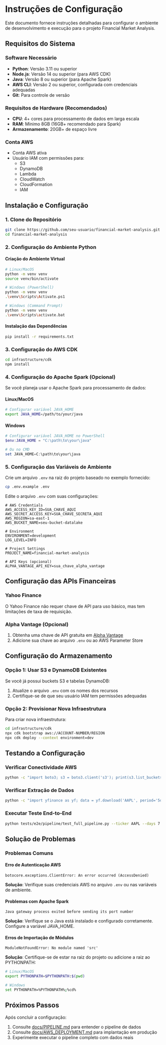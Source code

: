 # Instruções de Configuração

Este documento fornece instruções detalhadas para configurar o ambiente de desenvolvimento e execução para o projeto Financial Market Analysis.

## Requisitos do Sistema

### Software Necessário

- **Python**: Versão 3.11 ou superior
- **Node.js**: Versão 14 ou superior (para AWS CDK)
- **Java**: Versão 8 ou superior (para Apache Spark)
- **AWS CLI**: Versão 2 ou superior, configurada com credenciais adequadas
- **Git**: Para controle de versão

### Requisitos de Hardware (Recomendados)

- **CPU**: 4+ cores para processamento de dados em larga escala
- **RAM**: Mínimo 8GB (16GB+ recomendado para Spark)
- **Armazenamento**: 20GB+ de espaço livre

### Conta AWS

- Conta AWS ativa
- Usuário IAM com permissões para:
  - S3
  - DynamoDB
  - Lambda
  - CloudWatch
  - CloudFormation
  - IAM

## Instalação e Configuração

### 1. Clone do Repositório

```bash
git clone https://github.com/seu-usuario/financial-market-analysis.git
cd financial-market-analysis
```

### 2. Configuração do Ambiente Python

#### Criação do Ambiente Virtual

```bash
# Linux/MacOS
python -m venv venv
source venv/bin/activate

# Windows (PowerShell)
python -m venv venv
.\venv\Scripts\Activate.ps1

# Windows (Command Prompt)
python -m venv venv
.\venv\Scripts\activate.bat
```

#### Instalação das Dependências

```bash
pip install -r requirements.txt
```

### 3. Configuração do AWS CDK

```bash
cd infrastructure/cdk
npm install
```

### 4. Configuração do Apache Spark (Opcional)

Se você planeja usar o Apache Spark para processamento de dados:

#### Linux/MacOS

```bash
# Configurar variável JAVA_HOME
export JAVA_HOME=/path/to/your/java
```

#### Windows

```powershell
# Configurar variável JAVA_HOME no PowerShell
$env:JAVA_HOME = "C:\path\to\your\java"

# Ou no CMD
set JAVA_HOME=C:\path\to\your\java
```

### 5. Configuração das Variáveis de Ambiente

Crie um arquivo `.env` na raiz do projeto baseado no exemplo fornecido:

```bash
cp .env.example .env
```

Edite o arquivo `.env` com suas configurações:

```
# AWS Credentials
AWS_ACCESS_KEY_ID=SUA_CHAVE_AQUI
AWS_SECRET_ACCESS_KEY=SUA_CHAVE_SECRETA_AQUI
AWS_REGION=sa-east-1
AWS_BUCKET_NAME=seu-bucket-datalake

# Environment
ENVIRONMENT=development
LOG_LEVEL=INFO

# Project Settings
PROJECT_NAME=financial-market-analysis

# API Keys (opcional)
ALPHA_VANTAGE_API_KEY=sua_chave_alpha_vantage
```

## Configuração das APIs Financeiras

### Yahoo Finance

O Yahoo Finance não requer chave de API para uso básico, mas tem limitações de taxa de requisição.

### Alpha Vantage (Opcional)

1. Obtenha uma chave de API gratuita em [Alpha Vantage](https://www.alphavantage.co/support/#api-key)
2. Adicione sua chave ao arquivo `.env` ou ao AWS Parameter Store

## Configuração do Armazenamento

### Opção 1: Usar S3 e DynamoDB Existentes

Se você já possui buckets S3 e tabelas DynamoDB:

1. Atualize o arquivo `.env` com os nomes dos recursos
2. Certifique-se de que seu usuário IAM tem permissões adequadas

### Opção 2: Provisionar Nova Infraestrutura

Para criar nova infraestrutura:

```bash
cd infrastructure/cdk
npx cdk bootstrap aws://ACCOUNT-NUMBER/REGION
npx cdk deploy --context environment=dev
```

## Testando a Configuração

### Verificar Conectividade AWS

```bash
python -c "import boto3; s3 = boto3.client('s3'); print(s3.list_buckets())"
```

### Verificar Extração de Dados

```bash
python -c "import yfinance as yf; data = yf.download('AAPL', period='5d'); print(data.head())"
```

### Executar Teste End-to-End

```bash
python tests/e2e/pipeline/test_full_pipeline.py --ticker AAPL --days 7 --steps bronze
```

## Solução de Problemas

### Problemas Comuns

#### Erro de Autenticação AWS

```
botocore.exceptions.ClientError: An error occurred (AccessDenied)
```

**Solução**: Verifique suas credenciais AWS no arquivo `.env` ou nas variáveis de ambiente.

#### Problemas com Apache Spark

```
Java gateway process exited before sending its port number
```

**Solução**: Verifique se o Java está instalado e configurado corretamente. Configure a variável JAVA_HOME.

#### Erros de Importação de Módulos

```
ModuleNotFoundError: No module named 'src'
```

**Solução**: Certifique-se de estar na raiz do projeto ou adicione a raiz ao PYTHONPATH:

```bash
# Linux/MacOS
export PYTHONPATH=$PYTHONPATH:$(pwd)

# Windows
set PYTHONPATH=%PYTHONPATH%;%cd%
```

## Próximos Passos

Após concluir a configuração:

1. Consulte [docs/PIPELINE.md](PIPELINE.md) para entender o pipeline de dados
2. Consulte [docs/AWS_DEPLOYMENT.md](AWS_DEPLOYMENT.md) para implantação em produção
3. Experimente executar o pipeline completo com dados reais